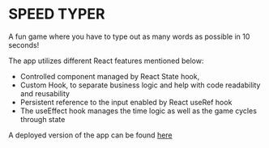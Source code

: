 # SPEED TYPER

A fun game where you have to type out as many words as possible in 10 seconds!

The app utilizes different React features mentioned below:

-   Controlled component managed by React State hook,
-   Custom Hook, to separate business logic and help with code readability and reusability
-   Persistent reference to the input enabled by React useRef hook
-   The useEffect hook manages the time logic as well as the game cycles through state

A deployed version of the app can be found <a href="https://react-speed-typer.netlify.app/" target="_blank">here</a>

